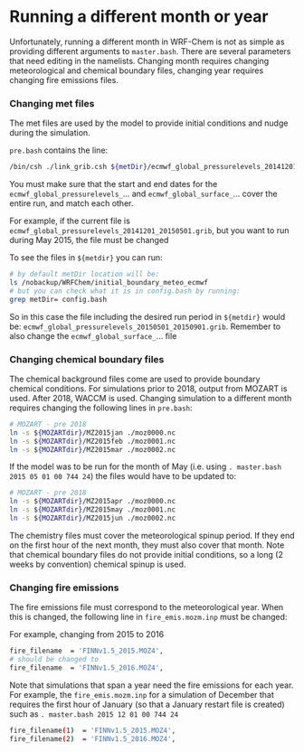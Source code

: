 # Running a different month or year

Unfortunately, running a different month in WRF-Chem is not as simple as providing different arguments to `master.bash`. There are several parameters that need editing in the namelists. Changing month requires changing meteorological and chemical boundary files, changing year requires changing fire emissions files.

### Changing met files

The met files are used by the model to provide initial conditions and nudge during the simulation.

`pre.bash` contains the line:
```bash
/bin/csh ./link_grib.csh ${metDir}/ecmwf_global_pressurelevels_20141201_20150501.grib ${metDir}/ecmwf_global_surface_20141201_20150501.grib
```
You must make sure that the start and end dates for the `ecmwf_global_pressurelevels_`... and `ecmwf_global_surface_`... cover the entire run, and match each other.

For example, if the current file is `ecmwf_global_pressurelevels_20141201_20150501.grib`, but you want to run during May 2015, the file must be changed

To see the files in `${metdir}` you can run:

```bash
# by default metDir location will be:
ls /nobackup/WRFChem/initial_boundary_meteo_ecmwf
# but you can check what it is in config.bash by running:
grep metDir= config.bash
```

So in this case the file including the desired run period in `${metdir}` would be:
`ecmwf_global_pressurelevels_20150501_20150901.grib`. Remember to also change the `ecmwf_global_surface_`... file

### Changing chemical boundary files
The chemical background files come are used to provide boundary chemical conditions. For simulations prior to 2018, output from MOZART is used. After 2018, WACCM is used. Changing simulation to a different month requires changing the following lines in `pre.bash`:

```bash If monthly MOZBC files use this portion (otherwise comment out)
# MOZART - pre 2018
ln -s ${MOZARTdir}/MZ2015jan ./moz0000.nc
ln -s ${MOZARTdir}/MZ2015feb ./moz0001.nc
ln -s ${MOZARTdir}/MZ2015mar ./moz0002.nc
```
If the model was to be run for the month of May (i.e. using `. master.bash 2015 05 01 00 744 24`) the files would have to be updated to:

```bash If monthly MOZBC files use this portion (otherwise comment out)
# MOZART - pre 2018
ln -s ${MOZARTdir}/MZ2015apr ./moz0000.nc
ln -s ${MOZARTdir}/MZ2015may ./moz0001.nc
ln -s ${MOZARTdir}/MZ2015jun ./moz0002.nc
```

The chemistry files must cover the meteorological spinup period. If they end on the first hour of the next month, they must also cover that month. Note that chemical boundary files do not provide initial conditions, so a long (2 weeks by convention) chemical spinup is used.

### Changing fire emissions
The fire emissions file must correspond to the meteorological year. When this is changed, the following line in `fire_emis.mozm.inp` must be changed:

For example, changing from 2015 to 2016
```bash
fire_filename  = 'FINNv1.5_2015.MOZ4',
# should be changed to
fire_filename  = 'FINNv1.5_2016.MOZ4',
```
Note that simulations that span a year need the fire emissions for each year. For example, the `fire_emis.mozm.inp` for a simulation of December that requires the first hour of January (so that a January restart file is created) such as `. master.bash 2015 12 01 00 744 24`

```bash
fire_filename(1)  = 'FINNv1.5_2015.MOZ4',
fire_filename(2)  = 'FINNv1.5_2016.MOZ4',
```

